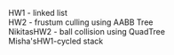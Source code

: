 HW1 - linked list 
<br/>
HW2 - frustum culling using AABB Tree 
<br/>
NikitasHW2 - ball collision using QuadTree 
<br/>
Misha'sHW1-cycled stack 
